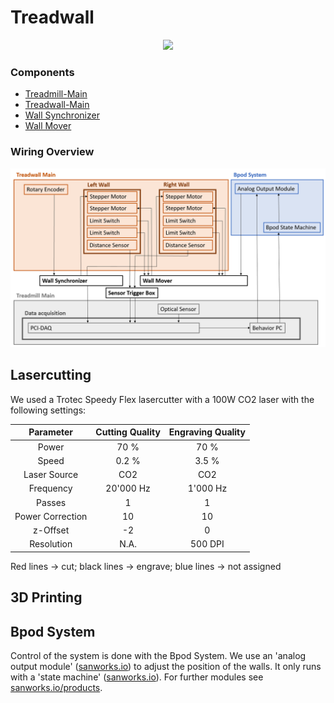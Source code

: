 # Treadwall

<p align="center">
  <img src="./images/Aufbau.png" width="800">
</p>

### Components
- [Treadmill-Main](https://github.com/0815Phine/Treadwall/tree/main/Hardware/Treadmill%20Main)
- [Treadwall-Main](https://github.com/0815Phine/Treadwall/tree/main/Hardware/Treadwall%20Main)
- [Wall Synchronizer](https://github.com/0815Phine/Treadwall/tree/main/Hardware/Wall%20Synchronizer)
- [Wall Mover](https://github.com/0815Phine/Treadwall/tree/main/Hardware/Wall%20Mover)

### Wiring Overview
<p align="center">
  <img src="./images/Treadwall_Connections_Overview.png" width="800">
</p>

## Lasercutting
We used a Trotec Speedy Flex lasercutter with a 100W CO2 laser with the following settings:

| Parameter | Cutting Quality | Engraving Quality |
| :---: | :---: | :---: |
| Power | 70 % | 70 % |
| Speed | 0.2 % | 3.5 % |
| Laser Source | CO2 | CO2 |
| Frequency | 20'000 Hz | 1'000 Hz |
| Passes | 1 | 1 |
| Power Correction | 10 | 10 |
| z-Offset | -2 | 0 |
| Resolution | N.A. | 500 DPI |

Red lines -> cut; black lines -> engrave; blue lines -> not assigned

## 3D Printing

## Bpod System
Control of the system is done with the Bpod System. We use an 'analog output module' ([sanworks.io](https://sanworks.io/shop/viewproduct?productID=1038)) to adjust the position of the walls. It only runs with a 'state machine' ([sanworks.io](https://sanworks.io/shop/viewproduct?productID=1036)). For further modules see [sanworks.io/products](https://sanworks.io/shop/products.php).
